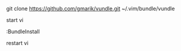 git clone https://github.com/gmarik/vundle.git ~/.vim/bundle/vundle

start vi

:BundleInstall

restart vi
